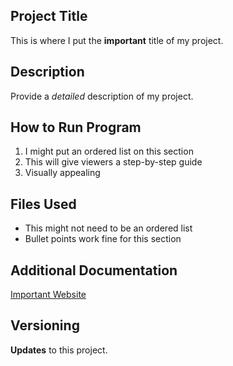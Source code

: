 ## Project Title
  This is where I put the **important** title of my project.
## Description
  Provide a *detailed* description of my project.
## How to Run Program
  1. I might put an ordered list on this section
  2. This will give viewers a step-by-step guide
  3. Visually appealing
## Files Used
  - This might not need to be an ordered list
  - Bullet points work fine for this section
## Additional Documentation
  [Important Website](https://tippie.uiowa.edu/about/business-analytics-department)
## Versioning
  **Updates** to this project.
